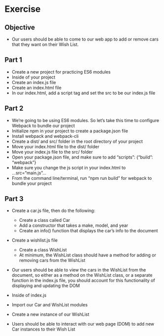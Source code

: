 # Exercise

## Objective

- Our users should be able to come to our web app to add or remove cars that they want on their Wish List.

## Part 1

- Create a new project for practicing ES6 modules
- Inside of your project
- Create an index.js file
- Create an index.html file
- In our index.html, add a script tag and set the src to be our index.js file

## Part 2

- We’re going to be using ES6 modules. So let’s take this time to configure Webpack to bundle our project
- Initialize npm in your project to create a package.json file
- Install webpack and webpack-cli
- Create a dist/ and src/ folder in the root directory of your project
- Move your index.html file to the dist/ folder
- Move your index.js file to the src/ folder
- Open your package.json file, and make sure to add “scripts”: {“build”: “webpack”}
- Make sure you change the js script in your index.html to ...src=”main.js”...
- From the command line/terminal, run “npm run build” for webpack to bundle your project

## Part 3

- Create a car.js file, then do the following:
  - Create a class called Car
  - Add a constructor that takes a make, model, and year
  - Create an info() function that displays the car’s info to the document
- Create a wishlist.js file
  - Create a class WishList
  - At minimum, the WishList class should have a method for adding or removing cars from the WishList
- Our users should be able to view the cars in the WishList from the document, so either as a method on the WishList class, or a separate function in the index.js file, you should account for this functionality of displaying and updating the DOM

- Inside of index.js
- Import our Car and WishList modules
- Create a new instance of our WishList
- Users should be able to interact with our web page (DOM) to add new Car instances to their Wish List
